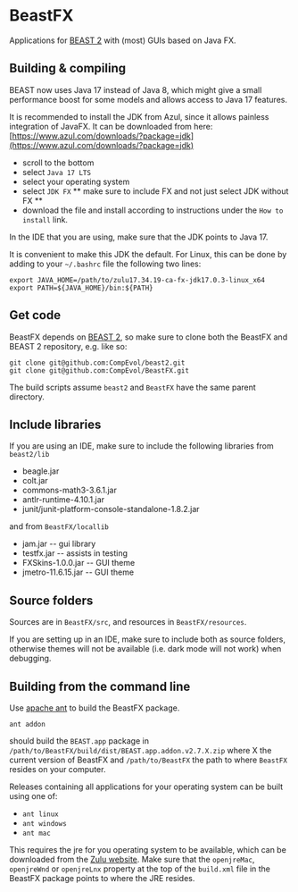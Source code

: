 # BeastFX

Applications for [BEAST 2](https://github.com/CompEvol/beast2/) with (most) GUIs based on Java FX.

## Building & compiling

BEAST now uses Java 17 instead of Java 8, which might give a small performance boost for some models and allows access to Java 17 features.

It is recommended to install the JDK from Azul, since it allows painless integration of JavaFX. It can be downloaded from here: [https://www.azul.com/downloads/?package=jdk](https://www.azul.com/downloads/?package=jdk)

* scroll to the bottom
* select `Java 17 LTS`
* select your operating system
* select `JDK FX` ** make sure to include FX and not just select JDK without FX **
* download the file and install according to instructions under the `How to install` link.

In the IDE that you are using, make sure that the JDK points to Java 17.

It is convenient to make this JDK the default. For Linux, this can be done by adding to your `~/.bashrc` file the following two lines:

```
export JAVA_HOME=/path/to/zulu17.34.19-ca-fx-jdk17.0.3-linux_x64
export PATH=${JAVA_HOME}/bin:${PATH}
```

## Get code

BeastFX depends on [BEAST 2](https://github.com/CompEvol/beast2/), so make sure to clone both the BeastFX and BEAST 2 repository, e.g. like so:

```
git clone git@github.com:CompEvol/beast2.git
git clone git@github.com:CompEvol/BeastFX.git
```

The build scripts assume `beast2` and `BeastFX` have the same parent directory.

## Include libraries

If you are using an IDE, make sure to include the following libraries from `beast2/lib`

* beagle.jar		
* colt.jar		
* commons-math3-3.6.1.jar		
* antlr-runtime-4.10.1.jar	
* junit/junit-platform-console-standalone-1.8.2.jar

and from `BeastFX/locallib`

* jam.jar -- gui library
* testfx.jar -- assists in testing
* FXSkins-1.0.0.jar -- GUI theme
* jmetro-11.6.15.jar -- GUI theme


## Source folders

Sources are in `BeastFX/src`, and resources in `BeastFX/resources`.

If you are setting up in an IDE, make sure to include both as source folders, otherwise themes will not be available (i.e. dark mode will not work) when debugging.

## Building from the command line

Use [apache ant](https://ant.apache.org/) to build the BeastFX package.

`ant addon`

should build the `BEAST.app` package in `/path/to/BeastFX/build/dist/BEAST.app.addon.v2.7.X.zip` where X the current version of BeastFX and `/path/to/BeastFX` the path to where `BeastFX` resides on your computer.

Releases containing all applications for your operating system can be built using one of:

* `ant linux`
* `ant windows`
* `ant mac`

This requires the jre for you operating system to be available, which can be downloaded from the [Zulu website](https://www.azul.com/downloads/). 
Make sure that the `openjreMac`, `openjreWnd` or `openjreLnx` property at the top of the `build.xml` file in the BeastFX package points to where the JRE resides.
